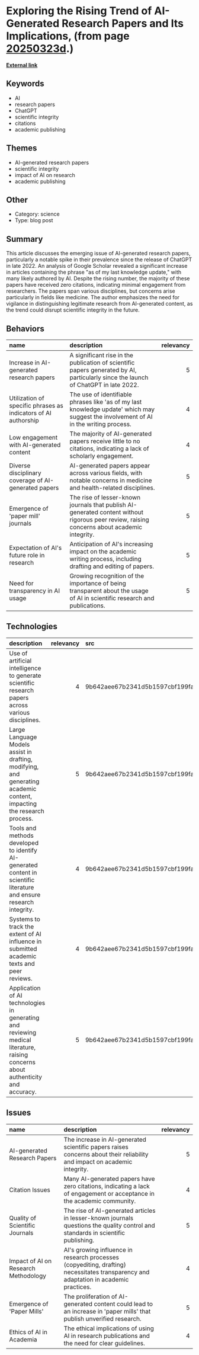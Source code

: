 # __Exploring the Rising Trend of AI-Generated Research Papers and Its Implications__, (from page [20250323d](https://kghosh.substack.com/p/20250323d).)

__[External link](https://www.artfish.ai/p/ai-generated-research-papers)__



## Keywords

* AI
* research papers
* ChatGPT
* scientific integrity
* citations
* academic publishing

## Themes

* AI-generated research papers
* scientific integrity
* impact of AI on research
* academic publishing

## Other

* Category: science
* Type: blog post

## Summary

This article discusses the emerging issue of AI-generated research papers, particularly a notable spike in their prevalence since the release of ChatGPT in late 2022. An analysis of Google Scholar revealed a significant increase in articles containing the phrase "as of my last knowledge update," with many likely authored by AI. Despite the rising number, the majority of these papers have received zero citations, indicating minimal engagement from researchers. The papers span various disciplines, but concerns arise particularly in fields like medicine. The author emphasizes the need for vigilance in distinguishing legitimate research from AI-generated content, as the trend could disrupt scientific integrity in the future.

## Behaviors

| name                                                           | description                                                                                                                                  |   relevancy |
|:---------------------------------------------------------------|:---------------------------------------------------------------------------------------------------------------------------------------------|------------:|
| Increase in AI-generated research papers                       | A significant rise in the publication of scientific papers generated by AI, particularly since the launch of ChatGPT in late 2022.           |           5 |
| Utilization of specific phrases as indicators of AI authorship | The use of identifiable phrases like 'as of my last knowledge update' which may suggest the involvement of AI in the writing process.        |           4 |
| Low engagement with AI-generated content                       | The majority of AI-generated papers receive little to no citations, indicating a lack of scholarly engagement.                               |           4 |
| Diverse disciplinary coverage of AI-generated papers           | AI-generated papers appear across various fields, with notable concerns in medicine and health-related disciplines.                          |           5 |
| Emergence of 'paper mill' journals                             | The rise of lesser-known journals that publish AI-generated content without rigorous peer review, raising concerns about academic integrity. |           5 |
| Expectation of AI's future role in research                    | Anticipation of AI's increasing impact on the academic writing process, including drafting and editing of papers.                            |           5 |
| Need for transparency in AI usage                              | Growing recognition of the importance of being transparent about the usage of AI in scientific research and publications.                    |           5 |

## Technologies

| description                                                                                                                      |   relevancy | src                              |
|:---------------------------------------------------------------------------------------------------------------------------------|------------:|:---------------------------------|
| Use of artificial intelligence to generate scientific research papers across various disciplines.                                |           4 | 9b642aee67b2341d5b1597cbf199fa56 |
| Large Language Models assist in drafting, modifying, and generating academic content, impacting the research process.            |           5 | 9b642aee67b2341d5b1597cbf199fa56 |
| Tools and methods developed to identify AI-generated content in scientific literature and ensure research integrity.             |           4 | 9b642aee67b2341d5b1597cbf199fa56 |
| Systems to track the extent of AI influence in submitted academic texts and peer reviews.                                        |           4 | 9b642aee67b2341d5b1597cbf199fa56 |
| Application of AI technologies in generating and reviewing medical literature, raising concerns about authenticity and accuracy. |           5 | 9b642aee67b2341d5b1597cbf199fa56 |

## Issues

| name                                 | description                                                                                                                          |   relevancy |
|:-------------------------------------|:-------------------------------------------------------------------------------------------------------------------------------------|------------:|
| AI-generated Research Papers         | The increase in AI-generated scientific papers raises concerns about their reliability and impact on academic integrity.             |           5 |
| Citation Issues                      | Many AI-generated papers have zero citations, indicating a lack of engagement or acceptance in the academic community.               |           4 |
| Quality of Scientific Journals       | The rise of AI-generated articles in lesser-known journals questions the quality control and standards in scientific publishing.     |           5 |
| Impact of AI on Research Methodology | AI's growing influence in research processes (copyediting, drafting) necessitates transparency and adaptation in academic practices. |           4 |
| Emergence of 'Paper Mills'           | The proliferation of AI-generated content could lead to an increase in 'paper mills' that publish unverified research.               |           5 |
| Ethics of AI in Academia             | The ethical implications of using AI in research publications and the need for clear guidelines.                                     |           4 |